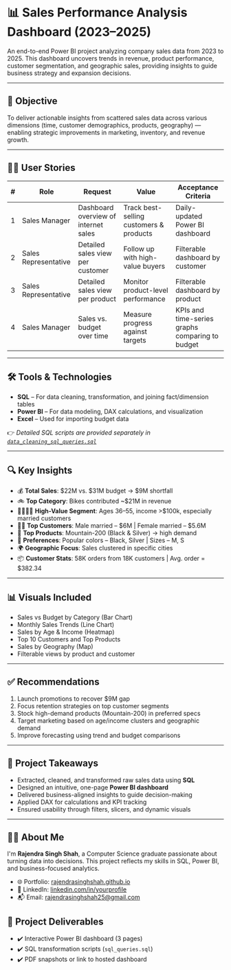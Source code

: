 # 📊 Sales Performance Analysis Dashboard (2023–2025)

An end-to-end Power BI project analyzing company sales data from 2023 to 2025. This dashboard uncovers trends in revenue, product performance, customer segmentation, and geographic sales, providing insights to guide business strategy and expansion decisions.

---

## 📌 Objective

To deliver actionable insights from scattered sales data across various dimensions (time, customer demographics, products, geography) — enabling strategic improvements in marketing, inventory, and revenue growth.

---

## 🧑‍💼 User Stories

| # | Role               | Request                                         | Value                                           | Acceptance Criteria                                     |
|---|--------------------|-------------------------------------------------|--------------------------------------------------|----------------------------------------------------------|
| 1 | Sales Manager      | Dashboard overview of internet sales            | Track best-selling customers & products          | Daily-updated Power BI dashboard                        |
| 2 | Sales Representative | Detailed sales view per customer              | Follow up with high-value buyers                 | Filterable dashboard by customer                        |
| 3 | Sales Representative | Detailed sales view per product               | Monitor product-level performance                | Filterable dashboard by product                         |
| 4 | Sales Manager      | Sales vs. budget over time                      | Measure progress against targets                 | KPIs and time-series graphs comparing to budget         |

---

## 🛠️ Tools & Technologies

- **SQL** – For data cleaning, transformation, and joining fact/dimension tables  
- **Power BI** – For data modeling, DAX calculations, and visualization  
- **Excel** – Used for importing budget data

👉 *Detailed SQL scripts are provided separately in [`data_cleaning_sql_queries.sql`](./docs/data_cleaning_sql_queries.sql)*

---

## 🔍 Key Insights

- 💰 **Total Sales**: $22M vs. $31M budget → $9M shortfall  
- 🚲 **Top Category**: Bikes contributed ~$21M in revenue  
- 👨‍👩‍👧‍👦 **High-Value Segment**: Ages 36–55, income >$100k, especially married customers  
- 🧍‍♂️ **Top Customers**: Male married – $6M | Female married – $5.6M  
- 🎯 **Top Products**: Mountain-200 (Black & Silver) → high demand  
- 🎨 **Preferences**: Popular colors – Black, Silver | Sizes – M, S  
- 🌍 **Geographic Focus**: Sales clustered in specific cities  
- 📦 **Customer Stats**: 58K orders from 18K customers | Avg. order = $382.34

---

## 📊 Visuals Included

- Sales vs Budget by Category (Bar Chart)  
- Monthly Sales Trends (Line Chart)  
- Sales by Age & Income (Heatmap)  
- Top 10 Customers and Top Products  
- Sales by Geography (Map)  
- Filterable views by product and customer

---

## ✅ Recommendations

1. Launch promotions to recover $9M gap  
2. Focus retention strategies on top customer segments  
3. Stock high-demand products (Mountain-200) in preferred specs  
4. Target marketing based on age/income clusters and geographic demand  
5. Improve forecasting using trend and budget comparisons

---

## 🧠 Project Takeaways

- Extracted, cleaned, and transformed raw sales data using **SQL**
- Designed an intuitive, one-page **Power BI dashboard**
- Delivered business-aligned insights to guide decision-making
- Applied DAX for calculations and KPI tracking
- Ensured usability through filters, slicers, and dynamic visuals

---

## 👨‍💻 About Me

I'm **Rajendra Singh Shah**, a Computer Science graduate passionate about turning data into decisions. This project reflects my skills in SQL, Power BI, and business-focused analytics.

- 🌐 Portfolio: [rajendrasinghshah.github.io](https://rajendrasinghshah.github.io)  
- 🔗 LinkedIn: [linkedin.com/in/yourprofile](https://linkedin.com/in/yourprofile)  
- 📬 Email: rajendrasinghshah25@gmail.com


## 📎 Project Deliverables

- ✔️ Interactive Power BI dashboard (3 pages)
- ✔️ SQL transformation scripts (`sql_queries.sql`)
- ✔️ PDF snapshots or link to hosted dashboard
